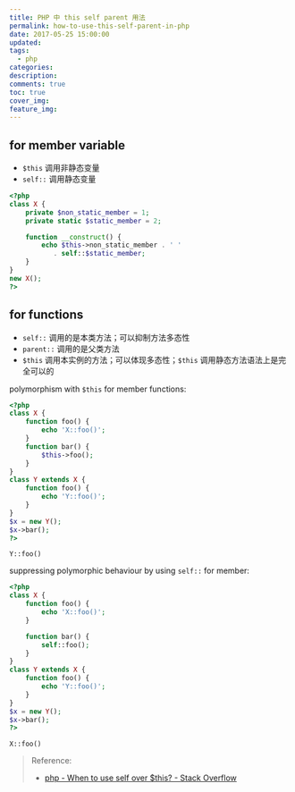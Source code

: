 ```yaml
---
title: PHP 中 this self parent 用法
permalink: how-to-use-this-self-parent-in-php
date: 2017-05-25 15:00:00
updated:
tags:
  - php
categories:
description:
comments: true
toc: true
cover_img:
feature_img:
---
```


## for member variable

- `$this` 调用非静态变量
- `self::` 调用静态变量

```php
<?php
class X {
    private $non_static_member = 1;
    private static $static_member = 2;

    function __construct() {
        echo $this->non_static_member . ' '
           . self::$static_member;
    }
}
new X();
?>
```

## for functions

- `self::` 调用的是本类方法；可以抑制方法多态性
- `parent::` 调用的是父类方法
- `$this` 调用本实例的方法；可以体现多态性；`$this` 调用静态方法语法上是完全可以的

polymorphism with `$this` for member functions:

```php
<?php
class X {
    function foo() {
        echo 'X::foo()';
    }
    function bar() {
        $this->foo();
    }
}
class Y extends X {
    function foo() {
        echo 'Y::foo()';
    }
}
$x = new Y();
$x->bar();
?>
```

```
Y::foo()
```

<!-- more -->

suppressing polymorphic behaviour by using `self::` for member:

```php
<?php
class X {
    function foo() {
        echo 'X::foo()';
    }

    function bar() {
        self::foo();
    }
}
class Y extends X {
    function foo() {
        echo 'Y::foo()';
    }
}
$x = new Y();
$x->bar();
?>
```

```
X::foo()
```

> Reference:
>
> - [php - When to use self over \$this? - Stack Overflow](https://stackoverflow.com/questions/151969/when-to-use-self-over-this)
